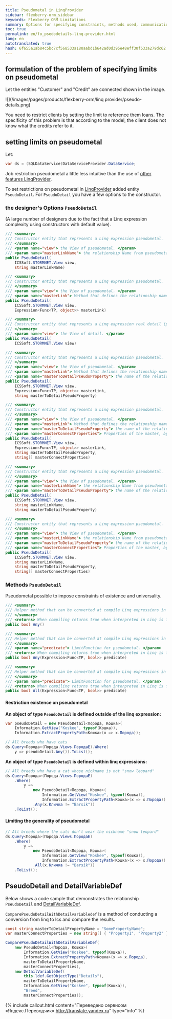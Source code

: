 ```yaml
--- 
title: Pseudometal in LinqProvider 
sidebar: flexberry-orm_sidebar 
keywords: Flexberry ORM Limitations 
summary: Options for specifying constraints, methods used, communication with DetailVariableDef 
toc: true 
permalink: en/fo_psedodetails-linq-provider.html 
lang: en 
autotranslated: true 
hash: 6f655a1ab84c5bc7cf568533a180aabd1b642ad0d395e48eff30f533a279dc62 
--- 
```


## formulation of the problem of specifying limits on pseudometal 

Let the entities "Customer" and "Credit" are connected shown in the image. 

![](/images/pages/products/flexberry-orm/linq provider/pseudo-details.png) 

You need to restrict clients by setting the limit to reference them loans. The specificity of this problem is that according to the model, the client does not know what the credits refer to it. 

## setting limits on pseudometal 

Let: 

```csharp
var ds = (SQLDataService)DataServiceProvider.DataService;
``` 

Job restriction pseudometal a little less intuitive than the use of [other features LinqProvider](fo_linq-provider-faetures.html). 

To set restrictions on pseudometal in [LinqProvider](fo_linq-provider.html) added entity `PseudoDetail`. For `PseudoDetail` you have a few options to the constructor. 

### the designer's Options `PseudoDetail` 

(A large number of designers due to the fact that a Linq expression complexity using constructors with default value). 

```csharp
/// <summary> 
/// Constructor entity that represents a Linq expression pseudometal. 
/// </summary> 
/// <param name="view"> the View of pseudometal. </param> 
/// <param name="masterLinkName"> the relationship Name from pseudometal to the master. </param> 
public PseudoDetail(
	ICSSoft.STORMNET.View view,
	string masterLinkName)
``` 

```csharp
/// <summary> 
/// Constructor entity that represents a Linq expression pseudometal. 
/// </summary> 
/// <param name="view"> the View of pseudometal. </param> 
/// <param name="masterLink"> Method that defines the relationship name from pseudometal to the master (the definition goes through "Information.ExtractPropertyPath(masterLink)"). </param> 
public PseudoDetail(
	ICSSoft.STORMNET.View view,
	Expression<Func<TP, object>> masterLink)
``` 

```csharp
/// <summary> 
/// Constructor entity that represents a Linq expression real detail (pseudometal this method will be incorrect). 
/// </summary> 
/// <param name="view"> the View of detail. </param> 
public PseudoDetail(
	ICSSoft.STORMNET.View view)
``` 

```csharp
/// <summary> 
/// Constructor entity that represents a Linq expression pseudometal. 
/// </summary> 
/// <param name="view"> the View of pseudometal. </param> 
/// <param name="masterLink"> Method that defines the relationship name from pseudometal to the master (the definition goes through "Information.ExtractPropertyPath(masterLink)"). </param> 
/// <param name="masterToDetailPseudoProperty"> the name of the relationship from master to pseudometal (pseudovoigt). </param> 
public PseudoDetail(
	ICSSoft.STORMNET.View view,
	Expression<Func<TP, object>> masterLink,
	string masterToDetailPseudoProperty)
``` 

```csharp
/// <summary> 
/// Constructor entity that represents a Linq expression pseudometal. 
/// </summary> 
/// <param name="view"> the View of pseudometal. </param> 
/// <param name="masterLink"> Method that defines the relationship name from pseudometal to the master (the definition goes through "Information.ExtractPropertyPath(masterLink)"). </param> 
/// <param name="masterToDetailPseudoProperty"> the name of the relationship from master to pseudometal (pseudovoigt). </param> 
/// <param name="masterConnectProperties"> Properties of the master, by which you can make the connection. Analogue OwnerConnectProp for <see cref="DetailVariableDef"/> in the lcs. </param> 
public PseudoDetail(
	ICSSoft.STORMNET.View view,
	Expression<Func<TP, object>> masterLink,
	string masterToDetailPseudoProperty,
	string[] masterConnectProperties)
``` 

```csharp
/// <summary> 
/// Constructor entity that represents a Linq expression pseudometal. 
/// </summary> 
/// <param name="view"> the View of pseudometal. </param> 
/// <param name="masterLinkName"> the relationship Name from pseudometal to the master. </param> 
/// <param name="masterToDetailPseudoProperty"> the name of the relationship from master to pseudometal (pseudovoigt). </param> 
public PseudoDetail(
	ICSSoft.STORMNET.View view,
	string masterLinkName,
	string masterToDetailPseudoProperty)
``` 

```csharp
/// <summary> 
/// Constructor entity that represents a Linq expression pseudometal. 
/// </summary> 
/// <param name="view"> the View of pseudometal. </param> 
/// <param name="masterLinkName"> the relationship Name from pseudometal to the master. </param> 
/// <param name="masterToDetailPseudoProperty"> the name of the relationship from master to pseudometal (pseudovoigt). </param> 
/// <param name="masterConnectProperties"> Properties of the master, by which you can make the connection. Analogue OwnerConnectProp for <see cref="DetailVariableDef"/> in the lcs. </param> 
public PseudoDetail(
	ICSSoft.STORMNET.View view,
	string masterLinkName,
	string masterToDetailPseudoProperty,
	string[] masterConnectProperties)
``` 

### Methods `PseudoDetail` 

Pseudometal possible to impose constraints of existence and universality. 

```csharp
/// <summary> 
/// Helper method that can be converted at compile Linq expressions in funcExist. 
/// </summary> 
/// <returns> When compiling returns true when interpreted in Linq is formed DetailVariableDef. </returns> 
public bool Any()
``` 

```csharp
/// <summary> 
/// Helper method that can be converted at compile Linq expressions in funcExist. 
/// </summary> 
/// <param name="predicate"> LimitFunction for pseudometal. </param> 
/// <returns> When compiling returns true when interpreted in Linq is formed DetailVariableDef. </returns> 
public bool Any(Expression<Func<TP, bool>> predicate)
``` 

```csharp
/// <summary> 
/// Helper method that can be converted at compile Linq expressions in funcExistExact. 
/// </summary> 
/// <param name="predicate"> LimitFunction for pseudometal. </param> 
/// <returns> When compiling returns true when interpreted in Linq is formed DetailVariableDef. </returns> 
public bool All(Expression<Func<TP, bool>> predicate)
``` 

#### Restriction existence on pseudometal 

**An object of type `PseudoDetail` is defined outside of the linq expression:** 

```csharp
var pseudoDetail = new PseudoDetail<Порода, Кошка>(
	Information.GetView("Koskee", typeof(Кошка)),
	Information.ExtractPropertyPath<Кошка>(x => x.Порода));

// All breeds who have cats 
ds.Query<Порода>(Порода.Views.ПородаE).Where(
	y => pseudoDetail.Any()).ToList();
``` 

**An object of type `PseudoDetail` is defined within linq expressions:** 

```csharp
// All breeds who have a cat whose nickname is not "snow leopard" 
ds.Query<Порода>(Порода.Views.ПородаE)
	.Where(
		y => 
			new PseudoDetail<Порода, Кошка>(
				Information.GetView("Koskee", typeof(Кошка)),
				Information.ExtractPropertyPath<Кошка>(x => x.Порода))
			.Any(x.Кличка != "Barsik"))
	.ToList();
``` 

#### Limiting the generality of pseudometal 

```csharp
// All breeds where the cats don't wear the nickname "snow leopard" 
ds.Query<Порода>(Порода.Views.ПородаE)
	.Where(
		y => 
			new PseudoDetail<Порода, Кошка>(
				Information.GetView("Koskee", typeof(Кошка)),
				Information.ExtractPropertyPath<Кошка>(x => x.Порода))
			.All(x.Кличка != "Barsik"))
	.ToList();
``` 

## PseudoDetail and DetailVariableDef 

Below shows a code sample that demonstrates the relationship `PseudoDetail` and [DetailVariableDef](fo_variable-def.html). 

`ComparePseudoDetailWithDetailvariabledef` is a method of conducting a conversion from linq to lcs and compare the results. 

```csharp
const string masterToDetailPropertyName = "SomePropertyName";
var masterConnectProperties = new string[] { "Property1", "Property2" };

ComparePseudoDetailWithDetailVariableDef(
	new PseudoDetail<Порода, Кошка>(
		Information.GetView("Koskee", typeof(Кошка)),
		Information.ExtractPropertyPath<Кошка>(x => x.Порода),
		masterToDetailPropertyName,
		masterConnectProperties),
	new DetailVariableDef(
		this.ldef.GetObjectType("Details"),
		masterToDetailPropertyName,
		Information.GetView("Koskee", typeof(Кошка)),
		"Breed",
		masterConnectProperties));
``` 



{% include callout.html content="Переведено сервисом «Яндекс.Переводчик» <http://translate.yandex.ru>" type="info" %}